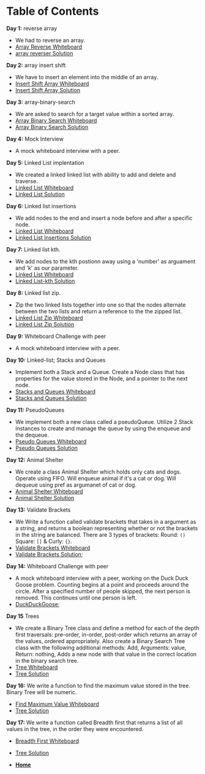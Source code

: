 # Table of Contents

**Day 1:** reverse array

- We had to reverse an array.
- [Array Reverse Whiteboard](assets/array-reverse.png)
- [array reverser Solution](challenges/array-reverse/array-reverse.js)

**Day 2:** array insert shift

- We have to insert an element into the middle of an array.
- [Insert Shift Array Whiteboard](assets/insert-shift-array.png)
- [Insert Shift Array Solution](challenges/insert-shift-array/array-shift.js)

**Day 3:** array-binary-search

- We are asked to search for a target value within a sorted array.
- [Array Binary Search Whiteboard](assets/array-binary-search.png)
- [Array Binary Search Solution](challenges/array-binary-search/array-binary-search.js)

**Day 4:** Mock Interview

- A mock whiteboard interview with a peer.

**Day 5:** Linked List implentation

- We created a linked linked list with ability to add and delete and traverse.
- [Linked List Whiteboard](assets/Linked-lists.png)
- [Linked List Solution](Data-Structures/linked-lists/linked-list.js)

**Day 6:** Linked list insertions

- We add nodes to the end and insert a node before and after a specific node.
- [Linked List Whiteboard](assets/Linked-lists.png)
- [Linked List Insertions Solution](Data-Structures/linked-lists/linked-list.js)

**Day 7:** Linked list kth.

- We add nodes to the kth postionn away using a 'number' as arguament and 'k' as our parameter.
- [Linked List Whiteboard](assets/linked-list-kth.png)
- [Linked List-kth Solution](Data-Structures/linked-lists/linked-list.js)

**Day 8:** Linked list zip.

- Zip the two linked lists together into one so that the nodes alternate between the two lists and return a reference to the the zipped list.
- [Linked List Zip Whiteboard](assets/Linked-lists.png)
- [Linked List Zip Solution](challenges/LL-Zip/linked-list-zip.js)

**Day 9:** Whiteboard Challenge with peer

- A mock whiteboard interview with a peer.

**Day 10:** Linked-list; Stacks and Queues

- Implement both a Stack and a Queue. Create a Node class that has properties for the value stored in the Node, and a pointer to the next node.
- [Stacks and Queues Whiteboard](assets/stacks-and-queues.png)
- [Stacks and Queues Solution](Data-Structures/stacksAndQueues/stacks-and-queues.js)

**Day 11:** PseudoQueues

- We implement both a new class called a pseudoQueue. Utilize 2 Stack instances to create and manage the queue by using the enqueue and the dequeue.
- [Pseudo Queues Whiteboard](assets/stacks-and-queues.png)
- [Pseudo Queues Solution](challenges/pseudoQueue/pseudoQueue.js)

**Day 12:** Animal Shelter

- We create a class Animal Shelter which holds only cats and dogs. Operate using FIFO. Will enqueue animal if it's a cat or dog. Will dequeue using pref as argumanet of cat or dog.
- [Animal Shelter Whiteboard](assets/AnimalShelter.png)
- [Animal Shelter Solution](challenges/AnimalShelter/animal-shelter.js)

**Day 13:** Validate Brackets

- We Write a function called validate brackets that takes in a argument as a string, and returns a boolean representing whether or not the brackets in the string are balanced. There are 3 types of brackets: Round: `()` Square: `[]` & Curly: `{}`.
- [Validate Brackets Whiteboard](assets/ValidateBracket.png)
- [Validate Brackets Solution](challenges/ValidateBrackets/validateBrackets.js);

**Day 14:** Whiteboard Challenge with peer

- A mock whiteboard interview with a peer, working on the Duck Duck Goose problem. Counting begins at a point and proceeds around the circle. After a specified number of people skipped, the next person is removed. This continues until one person is left.
- [DuckDuckGoose](assets/code-challenge14.png);

**Day 15** Trees

- We create a Binary Tree class and define a method for each of the depth first traversals: pre-order, in-order, post-order which returns an array of the values, ordered appropriately. Also create a Binary Search Tree class with the following additional methods: Add, Arguments: value, Return: nothing, Adds a new node with that value in the correct location in the binary search tree.
- [Tree Whiteboard](assets/tree.png)
- [Tree Solution](challenges/Trees/Trees.js)

**Day 16:** We write a function to find the maximum value stored in the tree. Binary Tree will be numeric.
- [Find Maximum Value Whiteboard](/assets/MaxValue.png)
- [Tree Solution](challenges/Trees/Trees.js)


**Day 17:** We write a function called Breadth first that returns a list of all values in the tree, in the order they were encountered.
- [Breadth First Whiteboard](/assets/breadth-first.png)
- [Tree Solution](challenges/Trees/Trees.js)

- **[Home](https://github.com/scottie-l/data-structures-and-algorithms)**
